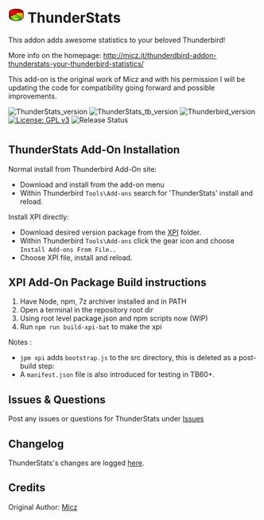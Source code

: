 # ![ThunderStats icon](rep-resources/images/mzts-icon.png "ThunderStats")  ThunderStats

This addon adds awesome statistics to your beloved Thunderbird!

More info on the homepage: http://micz.it/thunderdbird-addon-thunderstats-your-thunderbird-statistics/

This add-on is the original work of Micz and with his permission I will be updating
the code for compatibility going forward and possible improvements.

![ThunderStats_version](https://img.shields.io/badge/version-v1.4.4-darkorange.png?label=ThunderStats)
![ThunderStats_tb_version](https://img.shields.io/badge/version-v1.4.4-blue.png?label=Thunderbird%20Add-On)
![Thunderbird_version](https://img.shields.io/badge/version-v60.0_--_61.*-blue.png?label=Thunderbird)
[![License: GPL v3](https://img.shields.io/badge/License-GPL%20v3-red.png)](./LICENSE.txt)
![Release Status](https://img.shields.io/badge/Release%20Status-v1.4.4%20Latest-brightgreen.png)
#

## ThunderStats Add-On Installation

Normal install from Thunderbird Add-On site:
- Download and install from the add-on menu
- Within Thunderbird ``Tools\Add-ons`` search for 'ThunderStats' install and reload.

Install XPI directly:
- Download desired version package from the [XPI](xpi) folder.
- Within Thunderbird ``Tools\Add-ons`` click the gear icon and choose ``Install Add-ons From File..``
- Choose XPI file, install and reload.

## XPI Add-On Package Build instructions

1. Have Node, npm, 7z archiver installed and in PATH
2. Open a terminal in the repository root dir
3. Using root level package.json and npm scripts now (WIP)
4. Run ``npm run build-xpi-bat`` to make the xpi

Notes : 
- ``jpm xpi`` adds ``bootstrap.js`` to the src directory, this is deleted as a post-build step: 
- A ``manifest.json`` file is also introduced for testing in TB60+.

## Issues & Questions
Post any issues or questions for ThunderStats under [Issues](https://github.com/micz/ThunderStats/issues)

## Changelog
ThunderStats's changes are logged [here](CHANGELOG.md).

## Credits
Original Author: [Micz](https://addons.thunderbird.net/en-US/thunderbird/user/Micz/ "Micz")

